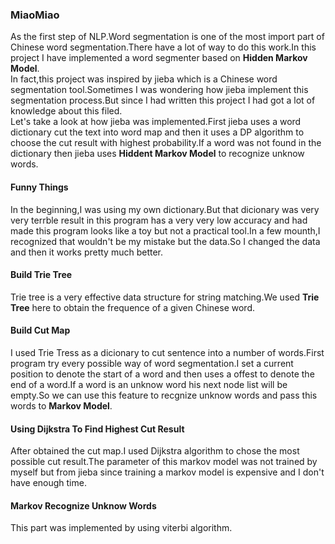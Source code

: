 ### MiaoMiao

As the first step of NLP.Word segmentation is one of the most import part of Chinese word segmentation.There have a lot of way to do this work.In this project I have implemented a word segmenter based on **Hidden Markov Model**.  
In fact,this project was inspired by jieba which is a Chinese word segmentation tool.Sometimes I was wondering how jieba implement this segmentation process.But since I had written this project I had got a lot of knowledge about this filed.  
Let's take a look at how jieba was implemented.First jieba uses a word dictionary cut the text into word map and then it uses a DP algorithm to choose the cut result with highest probability.If a word was not found in the dictionary then jieba uses **Hiddent Markov Model** to recognize unknow words.  

#### Funny Things
In the beginning,I was using my own dictionary.But that dicionary was very very terrble result in this program has a very very low accuracy and had made this program looks like a toy but not a practical tool.In a few mounth,I recognized that wouldn't be my mistake but the data.So I changed the data and then it works pretty much better.

#### Build Trie Tree
Trie tree is a very effective data structure for string matching.We used **Trie Tree** here to obtain the frequence of a given Chinese word.

#### Build Cut Map
I used Trie Tress as a dicionary to cut sentence into a number of words.First program try every possible way of word segmentation.I set a current position to denote the start of a word and then uses a offest to denote the end of a word.If a word is an unknow word his next node list will be empty.So we can use this feature to recgnize unknow words and pass this words to **Markov Model**.

#### Using Dijkstra To Find Highest Cut Result
After obtained the cut map.I used Dijkstra algorithm to chose the most possible cut result.The parameter of this markov model was not trained by myself but from jieba since training a markov model is expensive and I don't have enough time.

#### Markov Recognize Unknow Words
This part was implemented by using viterbi algorithm.
